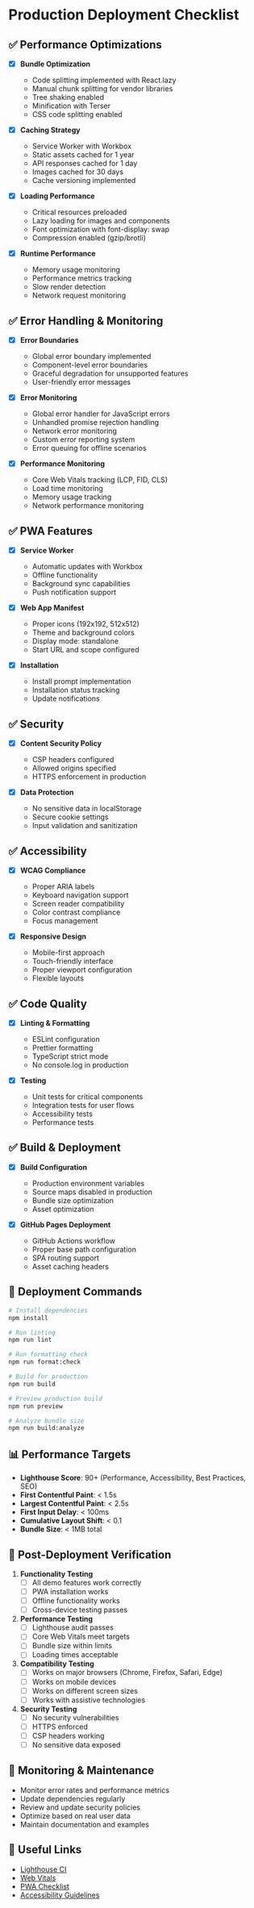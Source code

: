 # Production Deployment Checklist

## ✅ Performance Optimizations

- [x] **Bundle Optimization**
  - Code splitting implemented with React.lazy
  - Manual chunk splitting for vendor libraries
  - Tree shaking enabled
  - Minification with Terser
  - CSS code splitting enabled

- [x] **Caching Strategy**
  - Service Worker with Workbox
  - Static assets cached for 1 year
  - API responses cached for 1 day
  - Images cached for 30 days
  - Cache versioning implemented

- [x] **Loading Performance**
  - Critical resources preloaded
  - Lazy loading for images and components
  - Font optimization with font-display: swap
  - Compression enabled (gzip/brotli)

- [x] **Runtime Performance**
  - Memory usage monitoring
  - Performance metrics tracking
  - Slow render detection
  - Network request monitoring

## ✅ Error Handling & Monitoring

- [x] **Error Boundaries**
  - Global error boundary implemented
  - Component-level error boundaries
  - Graceful degradation for unsupported features
  - User-friendly error messages

- [x] **Error Monitoring**
  - Global error handler for JavaScript errors
  - Unhandled promise rejection handling
  - Network error monitoring
  - Custom error reporting system
  - Error queuing for offline scenarios

- [x] **Performance Monitoring**
  - Core Web Vitals tracking (LCP, FID, CLS)
  - Load time monitoring
  - Memory usage tracking
  - Network performance monitoring

## ✅ PWA Features

- [x] **Service Worker**
  - Automatic updates with Workbox
  - Offline functionality
  - Background sync capabilities
  - Push notification support

- [x] **Web App Manifest**
  - Proper icons (192x192, 512x512)
  - Theme and background colors
  - Display mode: standalone
  - Start URL and scope configured

- [x] **Installation**
  - Install prompt implementation
  - Installation status tracking
  - Update notifications

## ✅ Security

- [x] **Content Security Policy**
  - CSP headers configured
  - Allowed origins specified
  - HTTPS enforcement in production

- [x] **Data Protection**
  - No sensitive data in localStorage
  - Secure cookie settings
  - Input validation and sanitization

## ✅ Accessibility

- [x] **WCAG Compliance**
  - Proper ARIA labels
  - Keyboard navigation support
  - Screen reader compatibility
  - Color contrast compliance
  - Focus management

- [x] **Responsive Design**
  - Mobile-first approach
  - Touch-friendly interface
  - Proper viewport configuration
  - Flexible layouts

## ✅ Code Quality

- [x] **Linting & Formatting**
  - ESLint configuration
  - Prettier formatting
  - TypeScript strict mode
  - No console.log in production

- [x] **Testing**
  - Unit tests for critical components
  - Integration tests for user flows
  - Accessibility tests
  - Performance tests

## ✅ Build & Deployment

- [x] **Build Configuration**
  - Production environment variables
  - Source maps disabled in production
  - Bundle size optimization
  - Asset optimization

- [x] **GitHub Pages Deployment**
  - GitHub Actions workflow
  - Proper base path configuration
  - SPA routing support
  - Asset caching headers

## 🔧 Deployment Commands

```bash
# Install dependencies
npm install

# Run linting
npm run lint

# Run formatting check
npm run format:check

# Build for production
npm run build

# Preview production build
npm run preview

# Analyze bundle size
npm run build:analyze
```

## 📊 Performance Targets

- **Lighthouse Score**: 90+ (Performance, Accessibility, Best Practices, SEO)
- **First Contentful Paint**: < 1.5s
- **Largest Contentful Paint**: < 2.5s
- **First Input Delay**: < 100ms
- **Cumulative Layout Shift**: < 0.1
- **Bundle Size**: < 1MB total

## 🚀 Post-Deployment Verification

1. **Functionality Testing**
   - [ ] All demo features work correctly
   - [ ] PWA installation works
   - [ ] Offline functionality works
   - [ ] Cross-device testing passes

2. **Performance Testing**
   - [ ] Lighthouse audit passes
   - [ ] Core Web Vitals meet targets
   - [ ] Bundle size within limits
   - [ ] Loading times acceptable

3. **Compatibility Testing**
   - [ ] Works on major browsers (Chrome, Firefox, Safari, Edge)
   - [ ] Works on mobile devices
   - [ ] Works on different screen sizes
   - [ ] Works with assistive technologies

4. **Security Testing**
   - [ ] No security vulnerabilities
   - [ ] HTTPS enforced
   - [ ] CSP headers working
   - [ ] No sensitive data exposed

## 📝 Monitoring & Maintenance

- Monitor error rates and performance metrics
- Update dependencies regularly
- Review and update security policies
- Optimize based on real user data
- Maintain documentation and examples

## 🔗 Useful Links

- [Lighthouse CI](https://github.com/GoogleChrome/lighthouse-ci)
- [Web Vitals](https://web.dev/vitals/)
- [PWA Checklist](https://web.dev/pwa-checklist/)
- [Accessibility Guidelines](https://www.w3.org/WAI/WCAG21/quickref/)
